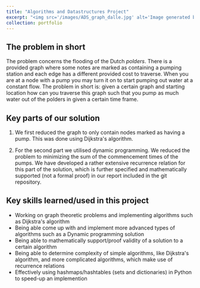 ```yaml
---
title: "Algorithms and Datastructures Project"
excerpt: "<img src='/images/ADS_graph_dalle.jpg' alt='Image generated by Copilot Designer' style='float: left; margin-bottom: 20px; width: 100%; height: 200px; object-fit:cover;'> This is our (made together with Yves van Haaren) solution to the Pumps problem posed in the course Algorithms and Datastructures at Radboud University. Grade: 9.6, December 2023"
collection: portfolio
---
```


The problem in short
----
The problem concerns the flooding of the Dutch *polders*. There is a provided graph where some notes are marked as containing a pumping station and each edge has a different provided cost to traverse. When you are at a node with a pump you may turn it on to start pumping out water at a constant flow. The problem in short is: given a certain graph and starting location how can you traverse this graph such that you pump as much water out of the polders in given a certain time frame.

Key parts of our solution
----
1. We first reduced the graph to only contain nodes marked as having a pump. This was done using Dijkstra's algorithm. 

2. For the second part we utilised dynamic programming. We reduced the problem to minimizing the sum of the commencement times of the pumps. We have developed a rather extensive recurrence relation for this part of the solution, which is further specified and mathematically supported (not a formal proof) in our report included in the git repository.

Key skills learned/used in this project
----
- Working on graph theoretic problems and implementing algorithms such as Dijkstra's algorithm
- Being able come up with and implement more advanced types of algorithms such as a Dynamic programming solution
- Being able to mathematically support/proof validity of a solution to a certain algorithm
- Being able to determine complexity of simple algorithms, like Dijkstra's algorithm, and more complicated algorithms, which make use of recurrence relations
- Effectively using hashmaps/hashtables (sets and dictionaries) in Python to speed-up an implemention